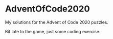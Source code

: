 # AdventOfCode2020
My solutions for the Advent of Code 2020 puzzles.

Bit late to the game, just some coding exercise. 
